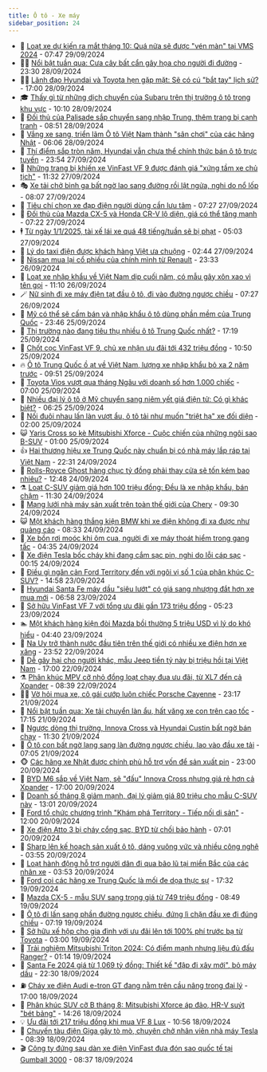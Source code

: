 ```yaml
---
title: Ô tô - Xe máy
sidebar_position: 24
---
```


<!-- dantri-o-to-xe-may:START -->
- 🤡 [Loạt xe dự kiến ra mắt tháng 10: Quá nửa sẽ được &quot;vén màn&quot; tại VMS 2024](https://dantri.com.vn/o-to-xe-may/loat-xe-du-kien-ra-mat-thang-10-qua-nua-se-duoc-ven-man-tai-vms-2024-20240929141807012.htm) - 07:47 29/09/2024
- 🧑‍💻 [Nổi bật tuần qua: Cưa cây bất cẩn gây họa cho người đi đường](https://dantri.com.vn/o-to-xe-may/noi-bat-tuan-qua-cua-cay-bat-can-gay-hoa-cho-nguoi-di-duong-20240928225931373.htm) - 23:30 28/09/2024
- 🧑‍💻 [Lãnh đạo Hyundai và Toyota hẹn gặp mặt: Sẽ có cú &quot;bắt tay&quot; lịch sử?](https://dantri.com.vn/o-to-xe-may/lanh-dao-hyundai-va-toyota-hen-gap-mat-se-co-cu-bat-tay-lich-su-20240928171053912.htm) - 17:00 28/09/2024
- 🎓 [Thấy gì từ những dịch chuyển của Subaru trên thị trường ô tô trong khu vực](https://dantri.com.vn/o-to-xe-may/thay-gi-tu-nhung-dich-chuyen-cua-subaru-tren-thi-truong-o-to-trong-khu-vuc-20240928170810538.htm) - 10:10 28/09/2024
- 🌊 [Đối thủ của Palisade sắp chuyển sang nhập Trung, thêm trang bị cạnh tranh](https://dantri.com.vn/o-to-xe-may/doi-thu-cua-palisade-sap-chuyen-sang-nhap-trung-them-trang-bi-canh-tranh-20240928152234694.htm) - 08:51 28/09/2024
- 🥷 [Vắng xe sang, triển lãm Ô tô Việt Nam thành &quot;sân chơi&quot; của các hãng Nhật](https://dantri.com.vn/o-to-xe-may/vang-xe-sang-trien-lam-o-to-viet-nam-thanh-san-choi-cua-cac-hang-nhat-20240928114019045.htm) - 06:06 28/09/2024
- 🤩 [Thí điểm sắp tròn năm, Hyundai vẫn chưa thể chính thức bán ô tô trực tuyến](https://dantri.com.vn/o-to-xe-may/thi-diem-sap-tron-nam-hyundai-van-chua-the-chinh-thuc-ban-o-to-truc-tuyen-20240927190605014.htm) - 23:54 27/09/2024
- 🫶 [Những trang bị khiến xe VinFast VF 9 được đánh giá &quot;xứng tầm xe chủ tịch&quot;](https://dantri.com.vn/o-to-xe-may/nhung-trang-bi-khien-xe-vinfast-vf-9-duoc-danh-gia-xung-tam-xe-chu-tich-20240927175956927.htm) - 11:32 27/09/2024
- 🎭 [Xe tải chở bình ga bất ngờ lao sang đường rồi lật ngửa, nghi do nổ lốp](https://dantri.com.vn/o-to-xe-may/xe-tai-cho-binh-ga-bat-ngo-lao-sang-duong-roi-lat-ngua-nghi-do-no-lop-20240927150341075.htm) - 08:07 27/09/2024
- 🌁 [Tiêu chí chọn xe đạp điện người dùng cần lưu tâm](https://dantri.com.vn/o-to-xe-may/tieu-chi-chon-xe-dap-dien-nguoi-dung-can-luu-tam-20240927142207017.htm) - 07:27 27/09/2024
- 🦩 [Đối thủ của Mazda CX-5 và Honda CR-V lộ diện, giá có thể tăng mạnh](https://dantri.com.vn/o-to-xe-may/doi-thu-cua-mazda-cx-5-va-honda-cr-v-lo-dien-gia-co-the-tang-manh-20240927132421073.htm) - 07:22 27/09/2024
- 🕴 [Từ ngày 1/1/2025, tài xế lái xe quá 48 tiếng/tuần sẽ bị phạt](https://dantri.com.vn/o-to-xe-may/tu-ngay-112025-tai-xe-lai-xe-qua-48-tiengtuan-se-bi-phat-20240927112946684.htm) - 05:03 27/09/2024
- 🎡 [Lý do taxi điện được khách hàng Việt ưa chuộng](https://dantri.com.vn/o-to-xe-may/ly-do-taxi-dien-duoc-khach-hang-viet-ua-chuong-20240927093227016.htm) - 02:44 27/09/2024
- 📝 [Nissan mua lại cổ phiếu của chính mình từ Renault](https://dantri.com.vn/o-to-xe-may/nissan-mua-lai-co-phieu-cua-chinh-minh-tu-renault-20240927004742953.htm) - 23:33 26/09/2024
- 🧐 [Loạt xe nhập khẩu về Việt Nam dịp cuối năm, có mẫu gây xôn xao vì tên gọi](https://dantri.com.vn/o-to-xe-may/loat-xe-nhap-khau-ve-viet-nam-dip-cuoi-nam-co-mau-gay-xon-xao-vi-ten-goi-20240926123513506.htm) - 11:10 26/09/2024
- 🪄 [Nữ sinh đi xe máy điện tạt đầu ô tô, đi vào đường ngược chiều](https://dantri.com.vn/o-to-xe-may/nu-sinh-di-xe-may-dien-tat-dau-o-to-di-vao-duong-nguoc-chieu-20240926131905119.htm) - 07:27 26/09/2024
- 🧰 [Mỹ có thể sẽ cấm bán và nhập khẩu ô tô dùng phần mềm của Trung Quốc](https://dantri.com.vn/o-to-xe-may/my-co-the-se-cam-ban-va-nhap-khau-o-to-dung-phan-mem-cua-trung-quoc-20240925164709682.htm) - 23:46 25/09/2024
- 🚀 [Thị trường nào đang tiêu thụ nhiều ô tô Trung Quốc nhất?](https://dantri.com.vn/o-to-xe-may/thi-truong-nao-dang-tieu-thu-nhieu-o-to-trung-quoc-nhat-20240926000654088.htm) - 17:19 25/09/2024
- 💪 [Chốt cọc VinFast VF 9, chủ xe nhận ưu đãi tới 432 triệu đồng](https://dantri.com.vn/o-to-xe-may/chot-coc-vinfast-vf-9-chu-xe-nhan-uu-dai-toi-432-trieu-dong-20240925173550856.htm) - 10:50 25/09/2024
- 🔥 [Ô tô Trung Quốc ồ ạt về Việt Nam, lượng xe nhập khẩu bỏ xa 2 năm trước](https://dantri.com.vn/o-to-xe-may/o-to-trung-quoc-o-at-ve-viet-nam-luong-xe-nhap-khau-bo-xa-2-nam-truoc-20240925095257109.htm) - 09:51 25/09/2024
- 🐲 [Toyota Vios vượt qua tháng Ngâu với doanh số hơn 1.000 chiếc](https://dantri.com.vn/o-to-xe-may/toyota-vios-vuot-qua-thang-ngau-voi-doanh-so-hon-1000-chiec-20240925104332395.htm) - 07:00 25/09/2024
- 🌋 [Nhiều đại lý ô tô ở Mỹ chuyển sang niêm yết giá điện tử: Có gì khác biệt?](https://dantri.com.vn/o-to-xe-may/nhieu-dai-ly-o-to-o-my-chuyen-sang-niem-yet-gia-dien-tu-co-gi-khac-biet-20240925111722599.htm) - 06:25 25/09/2024
- 🤩 [Nối đuôi nhau lấn làn vượt ẩu, ô tô tải như muốn &quot;triệt hạ&quot; xe đối diện](https://dantri.com.vn/o-to-xe-may/noi-duoi-nhau-lan-lan-vuot-au-o-to-tai-nhu-muon-triet-ha-xe-doi-dien-20240925001410303.htm) - 02:00 25/09/2024
- 😺 [Yaris Cross so kè Mitsubishi Xforce - Cuộc chiến của những ngôi sao B-SUV](https://dantri.com.vn/o-to-xe-may/yaris-cross-so-ke-mitsubishi-xforce-cuoc-chien-cua-nhung-ngoi-sao-b-suv-20240924215932356.htm) - 01:00 25/09/2024
- 👍 [Hai thương hiệu xe Trung Quốc này chuẩn bị có nhà máy lắp ráp tại Việt Nam](https://dantri.com.vn/o-to-xe-may/hai-thuong-hieu-xe-trung-quoc-nay-chuan-bi-co-nha-may-lap-rap-tai-viet-nam-20240924101506674.htm) - 22:31 24/09/2024
- 🎃 [Rolls-Royce Ghost hàng chục tỷ đồng phải thay cửa sẽ tốn kém bao nhiêu?](https://dantri.com.vn/o-to-xe-may/rolls-royce-ghost-hang-chuc-ty-dong-phai-thay-cua-se-ton-kem-bao-nhieu-20240924191746799.htm) - 12:48 24/09/2024
- ⚗️ [Loạt C-SUV giảm giá hơn 100 triệu đồng: Đều là xe nhập khẩu, bán chậm](https://dantri.com.vn/o-to-xe-may/loat-c-suv-giam-gia-hon-100-trieu-dong-deu-la-xe-nhap-khau-ban-cham-20240924121731774.htm) - 11:30 24/09/2024
- 🦄 [Mạng lưới nhà máy sản xuất trên toàn thế giới của Chery](https://dantri.com.vn/o-to-xe-may/mang-luoi-nha-may-san-xuat-tren-toan-the-gioi-cua-chery-20240924154701871.htm) - 09:30 24/09/2024
- 😺 [Một khách hàng thắng kiện BMW khi xe điện không đi xa được như quảng cáo](https://dantri.com.vn/o-to-xe-may/mot-khach-hang-thang-kien-bmw-khi-xe-dien-khong-di-xa-duoc-nhu-quang-cao-20240924111021113.htm) - 08:33 24/09/2024
- 💼 [Xe bồn rơi moóc khi ôm cua, người đi xe máy thoát hiểm trong gang tấc](https://dantri.com.vn/o-to-xe-may/xe-bon-roi-mooc-khi-om-cua-nguoi-di-xe-may-thoat-hiem-trong-gang-tac-20240924091111203.htm) - 04:35 24/09/2024
- 💃 [Xe điện Tesla bốc cháy khi đang cắm sạc pin, nghi do lỗi cáp sạc](https://dantri.com.vn/o-to-xe-may/xe-dien-tesla-boc-chay-khi-dang-cam-sac-pin-nghi-do-loi-cap-sac-20240924000511890.htm) - 00:15 24/09/2024
- 🚀 [Điều gì ngăn cản Ford Territory đến với ngôi vị số 1 của phân khúc C-SUV?](https://dantri.com.vn/o-to-xe-may/dieu-gi-ngan-can-ford-territory-den-voi-ngoi-vi-so-1-cua-phan-khuc-c-suv-20240923042003905.htm) - 14:58 23/09/2024
- 🤩 [Hyundai Santa Fe máy dầu &quot;siêu lướt&quot; có giá sang nhượng đắt hơn xe mua mới](https://dantri.com.vn/o-to-xe-may/hyundai-santa-fe-may-dau-sieu-luot-co-gia-sang-nhuong-dat-hon-xe-mua-moi-20240922233329864.htm) - 06:58 23/09/2024
- 💪 [Sở hữu VinFast VF 7 với tổng ưu đãi gần 173 triệu đồng](https://dantri.com.vn/o-to-xe-may/so-huu-vinfast-vf-7-voi-tong-uu-dai-gan-173-trieu-dong-20240923120802757.htm) - 05:23 23/09/2024
- 🏊 [Một khách hàng kiện đòi Mazda bồi thường 5 triệu USD vì lý do khó hiểu](https://dantri.com.vn/o-to-xe-may/mot-khach-hang-kien-doi-mazda-boi-thuong-5-trieu-usd-vi-ly-do-kho-hieu-20240923105554510.htm) - 04:40 23/09/2024
- 💄 [Na Uy trở thành nước đầu tiên trên thế giới có nhiều xe điện hơn xe xăng](https://dantri.com.vn/o-to-xe-may/na-uy-tro-thanh-nuoc-dau-tien-tren-the-gioi-co-nhieu-xe-dien-hon-xe-xang-20240923004624932.htm) - 23:52 22/09/2024
- 👺 [Dễ gây hại cho người khác, mẫu Jeep tiền tỷ này bị triệu hồi tại Việt Nam](https://dantri.com.vn/o-to-xe-may/de-gay-hai-cho-nguoi-khac-mau-jeep-tien-ty-nay-bi-trieu-hoi-tai-viet-nam-20240922155636230.htm) - 17:00 22/09/2024
- ⚗️ [Phân khúc MPV cỡ nhỏ đồng loạt chạy đua ưu đãi, từ XL7 đến cả Xpander](https://dantri.com.vn/o-to-xe-may/phan-khuc-mpv-co-nho-dong-loat-chay-dua-uu-dai-tu-xl7-den-ca-xpander-20240922141526611.htm) - 08:39 22/09/2024
- 🧑‍🏫 [Vờ hỏi mua xe, cô gái cướp luôn chiếc Porsche Cayenne](https://dantri.com.vn/o-to-xe-may/vo-hoi-mua-xe-co-gai-cuop-luon-chiec-porsche-cayenne-20240922001412231.htm) - 23:17 21/09/2024
- 🦒 [Nổi bật tuần qua: Xe tải chuyển làn ẩu, hất văng xe con trên cao tốc](https://dantri.com.vn/o-to-xe-may/noi-bat-tuan-qua-xe-tai-chuyen-lan-au-hat-vang-xe-con-tren-cao-toc-20240921234854073.htm) - 17:15 21/09/2024
- 🐘 [Ngược dòng thị trường, Innova Cross và Hyundai Custin bất ngờ bán chạy](https://dantri.com.vn/o-to-xe-may/nguoc-dong-thi-truong-innova-cross-va-hyundai-custin-bat-ngo-ban-chay-20240921124132620.htm) - 11:30 21/09/2024
- 🧠 [Ô tô con bất ngờ lạng sang làn đường ngược chiều, lao vào đầu xe tải](https://dantri.com.vn/o-to-xe-may/o-to-con-bat-ngo-lang-sang-lan-duong-nguoc-chieu-lao-vao-dau-xe-tai-20240921123128766.htm) - 07:05 21/09/2024
- 🐵 [Các hãng xe Nhật được chính phủ hỗ trợ vốn để sản xuất pin](https://dantri.com.vn/o-to-xe-may/cac-hang-xe-nhat-duoc-chinh-phu-ho-tro-von-de-san-xuat-pin-20240920230334254.htm) - 23:00 20/09/2024
- 🤭 [BYD M6 sắp về Việt Nam, sẽ &quot;đấu&quot; Innova Cross nhưng giá rẻ hơn cả Xpander](https://dantri.com.vn/o-to-xe-may/byd-m6-sap-ve-viet-nam-se-dau-innova-cross-nhung-gia-re-hon-ca-xpander-20240920234302383.htm) - 17:00 20/09/2024
- 🤠 [Doanh số tháng 8 giảm mạnh, đại lý giảm giá 80 triệu cho mẫu C-SUV này](https://dantri.com.vn/o-to-xe-may/doanh-so-thang-8-giam-manh-dai-ly-giam-gia-80-trieu-cho-mau-c-suv-nay-20240918200234657.htm) - 13:01 20/09/2024
- 🫶 [Ford tổ chức chương trình &quot;Khám phá Territory - Tiếp nối di sản&quot;](https://dantri.com.vn/o-to-xe-may/ford-to-chuc-chuong-trinh-kham-pha-territory-tiep-noi-di-san-20240920164409721.htm) - 12:00 20/09/2024
- 🚀 [Xe điện Atto 3 bị cháy cổng sạc, BYD từ chối bảo hành](https://dantri.com.vn/o-to-xe-may/xe-dien-atto-3-bi-chay-cong-sac-byd-tu-choi-bao-hanh-20240920122858280.htm) - 07:01 20/09/2024
- 🎊 [Sharp lên kế hoạch sản xuất ô tô, dáng vuông vức và nhiều công nghệ](https://dantri.com.vn/o-to-xe-may/sharp-len-ke-hoach-san-xuat-o-to-dang-vuong-vuc-va-nhieu-cong-nghe-20240920103731319.htm) - 03:55 20/09/2024
- 🦄 [Loạt hành động hỗ trợ người dân đi qua bão lũ tại miền Bắc của các nhãn xe](https://dantri.com.vn/o-to-xe-may/loat-hanh-dong-ho-tro-nguoi-dan-di-qua-bao-lu-tai-mien-bac-cua-cac-nhan-xe-20240920105106159.htm) - 03:53 20/09/2024
- 🥷 [Ford coi các hãng xe Trung Quốc là mối đe dọa thực sự](https://dantri.com.vn/o-to-xe-may/ford-coi-cac-hang-xe-trung-quoc-la-moi-de-doa-thuc-su-20240920000403981.htm) - 17:32 19/09/2024
- 🦏 [Mazda CX-5 - mẫu SUV sang trọng giá từ 749 triệu đồng](https://dantri.com.vn/o-to-xe-may/mazda-cx-5-mau-suv-sang-trong-gia-tu-749-trieu-dong-20240919153627746.htm) - 08:49 19/09/2024
- 🤗 [Ô tô đi lấn sang phần đường ngược chiều, đứng lì chặn đầu xe đi đúng chiều](https://dantri.com.vn/o-to-xe-may/o-to-di-lan-sang-phan-duong-nguoc-chieu-dung-li-chan-dau-xe-di-dung-chieu-20240919120441967.htm) - 07:19 19/09/2024
- 🐲 [Sở hữu xế hộp cho gia đình với ưu đãi lên tới 100% phí trước bạ từ Toyota](https://dantri.com.vn/o-to-xe-may/so-huu-xe-hop-cho-gia-dinh-voi-uu-dai-len-toi-100-phi-truoc-ba-tu-toyota-20240919090506355.htm) - 03:00 19/09/2024
- 🤭 [Trải nghiệm Mitsubishi Triton 2024: Có điểm mạnh nhưng liệu đủ đấu Ranger?](https://dantri.com.vn/o-to-xe-may/trai-nghiem-mitsubishi-triton-2024-co-diem-manh-nhung-lieu-du-dau-ranger-20240915130439852.htm) - 01:14 19/09/2024
- 🐻 [Santa Fe 2024 giá từ 1,069 tỷ đồng: Thiết kế &quot;đập đi xây mới&quot;, bỏ máy dầu](https://dantri.com.vn/o-to-xe-may/santa-fe-2024-gia-tu-1069-ty-dong-thiet-ke-dap-di-xay-moi-bo-may-dau-20240919005944124.htm) - 22:30 18/09/2024
- ⛽️ [Cháy xe điện Audi e-tron GT đang nằm trên cầu nâng trong đại lý](https://dantri.com.vn/o-to-xe-may/chay-xe-dien-audi-e-tron-gt-dang-nam-tren-cau-nang-trong-dai-ly-20240918224331011.htm) - 17:00 18/09/2024
- 🫣 [Phân khúc SUV cỡ B tháng 8: Mitsubishi Xforce áp đảo, HR-V suýt &quot;bét bảng&quot;](https://dantri.com.vn/o-to-xe-may/phan-khuc-suv-co-b-thang-8-mitsubishi-xforce-ap-dao-hr-v-suyt-bet-bang-20240918190102237.htm) - 14:26 18/09/2024
- 💡 [Ưu đãi tới 217 triệu đồng khi mua VF 8 Lux](https://dantri.com.vn/o-to-xe-may/uu-dai-toi-217-trieu-dong-khi-mua-vf-8-lux-20240918173912694.htm) - 10:56 18/09/2024
- 💪 [Chuyến tàu điện Giga gây tò mò, chuyên chở nhân viên nhà máy Tesla](https://dantri.com.vn/o-to-xe-may/chuyen-tau-dien-giga-gay-to-mo-chuyen-cho-nhan-vien-nha-may-tesla-20240918105711255.htm) - 08:39 18/09/2024
- 🎬 [Công ty đứng sau dàn xe điện VinFast đưa đón sao quốc tế tại Gumball 3000](https://dantri.com.vn/o-to-xe-may/cong-ty-dung-sau-dan-xe-dien-vinfast-dua-don-sao-quoc-te-tai-gumball-3000-20240918152612564.htm) - 08:37 18/09/2024<!-- dantri-o-to-xe-may:END -->

